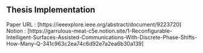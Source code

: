 ## Thesis Implementation 

</hr>
Paper URL : [https://ieeexplore.ieee.org/abstract/document/9223720]  

</br>
Notion : [https://garrulous-meat-c5e.notion.site/1-Reconfigurable-Intelligent-Surfaces-Assisted-Communications-With-Discrete-Phase-Shifts-How-Many-Q-341c963c2ea74c6d92e7a2ea6b30a139]
